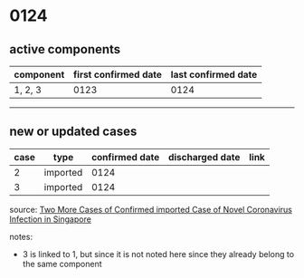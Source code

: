 # 0124

## active components

| component | first confirmed date | last confirmed date |
| - | - | - |
| 1, 2, 3 | 0123 | 0124 |

---

## new or updated cases

| case | type | confirmed date | discharged date | link
| - | - | - | - | - |
| 2 | imported | 0124 | | |
| 3 | imported | 0124 | | |

source: [Two More Cases of Confirmed imported Case of Novel Coronavirus Infection in Singapore](https://www.moh.gov.sg/news-highlights/details/two-more-cases-of-confirmed-imported-case-of-novel-coronavirus-infection-in-singapore)

notes:
- 3 is linked to 1, but since it is not noted here since they already belong to the same component
